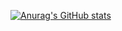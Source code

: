 [![Anurag's GitHub stats](https://github-readme-stats.vercel.app/api?username=BrianMiltonJr&count_private=true)](https://github.com/anuraghazra/github-readme-stats)
